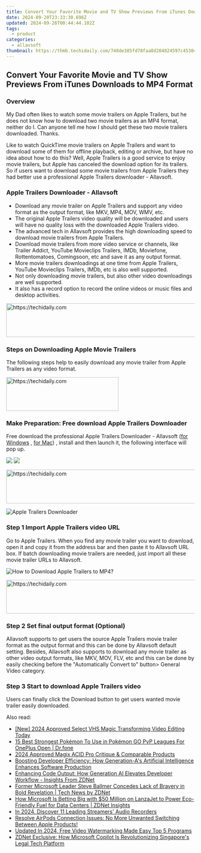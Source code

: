 ```yaml
---
title: Convert Your Favorite Movie and TV Show Previews From iTunes Downloads to MP4 Format
date: 2024-09-20T23:33:30.696Z
updated: 2024-09-26T00:44:44.102Z
tags:
  - product
categories:
  - allavsoft
thumbnail: https://thmb.techidaily.com/748de385fd78faa0d204024597c45304a88577256e08ed293c3cd91c5718eb11.jpg
---
```


## Convert Your Favorite Movie and TV Show Previews From iTunes Downloads to MP4 Format

### Overview

My Dad often likes to watch some movie trailers on Apple Trailers, but he does not know how to download two movie trailers as an MP4 format, neither do I. Can anyone tell me how I should get these two movie trailers downloaded. Thanks.

Like to watch QuickTime movie trailers on Apple Trailers and want to download some of them for offline playback, editing or archive, but have no idea about how to do this? Well, Apple Trailers is a good service to enjoy movie trailers, but Apple has canceled the download option for its trailers. So if users want to download some movie trailers from Apple Trailers they had better use a professional Apple Trailers downloader - Allavsoft.

### Apple Trailers Downloader - Allavsoft

* Download any movie trailer on Apple Trailers and support any video format as the output format, like MKV, MP4, MOV, WMV, etc.
* The original Apple Trailers video quality will be downloaded and users will have no quality loss with the downloaded Apple Trailers video.
* The advanced tech in Allavsoft provides the high downloading speed to download movie trailers from Apple Trailers.
* Download movie trailers from more video service or channels, like Trailer Addict, YouTube Movieclips Trailers, IMDb, Moviefone, Rottentomatoes, Comingsoon, etc and save it as any output format.
* More movie trailers downloadings at one time from Apple Trailers, YouTube Movieclips Trailers, IMDb, etc is also well supported.
* Not only downloading movie trailers, but also other video downloadings are well supported.
* It also has a record option to record the online videos or music files and desktop activities.

<!-- affiliate ads begin -->
<a href="https://ephamedtechinc.pxf.io/c/5597632/2137222/26400" target="_top" id="2137222">
  <img src="//a.impactradius-go.com/display-ad/26400-2137222" border="0" alt="https://techidaily.com" width="728" height="90"/>
</a>
<img height="0" width="0" src="https://ephamedtechinc.pxf.io/i/5597632/2137222/26400" style="position:absolute;visibility:hidden;" border="0" />
<!-- affiliate ads end -->

### Steps on Downloading Apple Movie Trailers

The following steps help to easily download any movie trailer from Apple Trailers as any video format.

<!-- affiliate ads begin -->
<a href="https://aligracehair.sjv.io/c/5597632/1948905/19272" target="_top" id="1948905">
  <img src="//a.impactradius-go.com/display-ad/19272-1948905" border="0" alt="https://techidaily.com" width="300" height="90"/>
</a>
<img height="0" width="0" src="https://aligracehair.sjv.io/i/5597632/1948905/19272" style="position:absolute;visibility:hidden;" border="0" />
<!-- affiliate ads end -->

### Make Preparation: Free download Apple Trailers Downloader

Free download the professional Apple Trailers Downloader - Allavsoft ([for Windows](https://tools.techidaily.com/allavsoft/products/) , [for Mac](https://tools.techidaily.com/allavsoft/products/)) , install and then launch it, the following interface will pop up.

[![](https://www.allavsoft.com/how-to/../images/how-to/free-download-win.jpg)](https://tools.techidaily.com/allavsoft/products/) [![](https://www.allavsoft.com/how-to/../images/how-to/free-download-mac.jpg)](https://tools.techidaily.com/allavsoft/products/)

<!-- affiliate ads begin -->
<a href="https://appsumo.8odi.net/c/5597632/2132160/7443" target="_top" id="2132160">
  <img src="//a.impactradius-go.com/display-ad/7443-2132160" border="0" alt="https://techidaily.com" width="600" height="90"/>
</a>
<img height="0" width="0" src="https://appsumo.8odi.net/i/5597632/2132160/7443" style="position:absolute;visibility:hidden;" border="0" />
<!-- affiliate ads end -->

![Apple Trailers Downloader](https://www.allavsoft.com/how-to/../images/allavsoft/screen-shot-600.jpg)

### Step 1 Import Apple Trailers video URL

Go to Apple Trailers. When you find any movie trailer you want to download, open it and copy it from the address bar and then paste it to Allavsoft URL box. If batch downloading movie trailers are needed, just import all these movie trailer URLs to Allavsoft.

![How to Download Apple Trailers to MP4?](https://www.allavsoft.com/how-to/../images/how-to/download-rtmp-video/download-rtmp-video.jpg)

<!-- affiliate ads begin -->
<a href="https://appsumo.8odi.net/c/5597632/2082529/7443" target="_top" id="2082529">
  <img src="//a.impactradius-go.com/display-ad/7443-2082529" border="0" alt="https://techidaily.com" width="728" height="90"/>
</a>
<img height="0" width="0" src="https://appsumo.8odi.net/i/5597632/2082529/7443" style="position:absolute;visibility:hidden;" border="0" />
<!-- affiliate ads end -->

### Step 2 Set final output format (Optional)

Allavsoft supports to get users the source Apple Trailers movie trailer format as the output format and this can be done by Allavsoft default setting. Besides, Allavsoft also supports to download any movie trailer as other video output formats, like MKV, MOV, FLV, etc and this can be done by easily checking before the "Automatically Convert to" button> General Video category.

### Step 3 Start to download Apple Trailers video

Users can finally click the Download button to get users wanted movie trailer easily downloaded.

<ins class="adsbygoogle"
     style="display:block"
     data-ad-format="autorelaxed"
     data-ad-client="ca-pub-7571918770474297"
     data-ad-slot="1223367746"></ins>

<ins class="adsbygoogle"
     style="display:block"
     data-ad-client="ca-pub-7571918770474297"
     data-ad-slot="8358498916"
     data-ad-format="auto"
     data-full-width-responsive="true"></ins>

<span class="atpl-alsoreadstyle">Also read:</span>
<div><ul>
<li><a href="https://fox-direct.techidaily.com/new-2024-approved-select-vhs-magic-transforming-video-editing-today/"><u>[New] 2024 Approved Select VHS Magic Transforming Video Editing Today</u></a></li>
<li><a href="https://android-pokemon-go.techidaily.com/15-best-strongest-pokemon-to-use-in-pokemon-go-pvp-leagues-for-oneplus-open-drfone-by-drfone-virtual-android/"><u>15 Best Strongest Pokémon To Use in Pokémon GO PvP Leagues For OnePlus Open | Dr.fone</u></a></li>
<li><a href="https://extra-support.techidaily.com/2024-approved-magix-acid-pro-critique-and-comparable-products/"><u>2024 Approved Magix ACID Pro Critique & Comparable Products</u></a></li>
<li><a href="https://win-net.techidaily.com/boosting-developer-efficiency-how-generation-as-artificial-intelligence-enhances-software-production/"><u>Boosting Developer Efficiency: How Generation-A's Artificial Intelligence Enhances Software Production</u></a></li>
<li><a href="https://win-net.techidaily.com/enhancing-code-output-how-generation-ai-elevates-developer-workflow-insights-from-zdnet/"><u>Enhancing Code Output: How Generation AI Elevates Developer Workflow - Insights From ZDNet</u></a></li>
<li><a href="https://win-net.techidaily.com/former-microsoft-leader-steve-ballmer-concedes-lack-of-bravery-in-bold-revelation-tech-news-by-zdnet/"><u>Former Microsoft Leader Steve Ballmer Concedes Lack of Bravery in Bold Revelation | Tech News by ZDNet</u></a></li>
<li><a href="https://win-net.techidaily.com/how-microsoft-is-betting-big-with-50-million-on-lanzajet-to-power-eco-friendly-fuel-for-data-centers-zdnet-insights/"><u>How Microsoft Is Betting Big with $50 Million on LanzaJet to Power Eco-Friendly Fuel for Data Centers | ZDNet Insights</u></a></li>
<li><a href="https://screen-activity-recording.techidaily.com/in-2024-discover-11-leading-streamers-audio-recorders/"><u>In 2024, Discover 11 Leading Streamers' Audio Recorders</u></a></li>
<li><a href="https://fox-that.techidaily.com/1721451452625-resolve-airpods-connection-issues-no-more-unwanted-switching-between-apple-products/"><u>Resolve AirPods Connection Issues: No More Unwanted Switching Between Apple Products!</u></a></li>
<li><a href="https://ai-video-apps.techidaily.com/updated-in-2024-free-video-watermarking-made-easy-top-5-programs/"><u>Updated In 2024, Free Video Watermarking Made Easy Top 5 Programs</u></a></li>
<li><a href="https://win-net.techidaily.com/zdnet-exclusive-how-microsoft-copilot-is-revolutionizing-singapores-legal-tech-platform/"><u>ZDNet Exclusive: How Microsoft Copilot Is Revolutionizing Singapore's Legal Tech Platform</u></a></li>
</ul></div>

